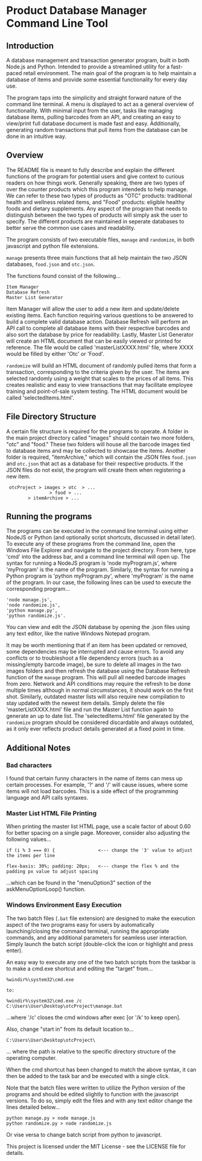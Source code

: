 # Product Database Manager Command Line Tool

## Introduction

A database management and transaction generator program, built in both Node.js and Python. Intended to provide a streamlined utility for a fast-paced retail environment. The main goal of the program is to help maintain a database of items and provide some essential functionality for every day use.

The program taps into the simplicity and straight forward nature of the command line terminal. A menu is displayed to act as a general overview of functionality. With minimal input from the user, tasks like managing database items, pulling barcodes from an API, and creating an easy to view/print full database document is made fast and easy. Additionally, generating random transactions that pull items from the database can be done in an intuitive way.

## Overview

The README file is meant to fully describe and explain the different functions of the program for potential users and give context to curious readers on how things work. Generally speaking, there are two types of over the counter products which this program intendeds to help manage. We can refer to these two types of products as "OTC" products: traditional health and wellness related items, and "Food" products: eligible healthy foods and dietary supplements. Any aspect of the program that needs to distinguish between the two types of products will simply ask the user to specify. The different products are maintained in seperate databases to better serve the common use cases and readability.

The program consists of two executable files, `manage` and `randomize`, in both javascript and python file extensions.

`manage` presents three main functions that all help maintain the two JSON databases, `food.json` and `otc.json`.

The functions found consist of the following...

	Item Manager
	Database Refresh
	Master List Generator

Item Manager will allow the user to add a new item and update/delete existing items. Each function requiring various questions to be answered to build a complete valid database action. Database Refresh will perform an API call to complete all database items with their respective barcodes and also sort the database by price for readability. Lastly, Master List Generator will create an HTML document that can be easily viewed or printed for reference. The file would be called 'masterListXXXX.html' file, where XXXX would be filled by either 'Otc' or 'Food'.

`randomize` will build an HTML document of randomly pulled items that form a transaction, corresponding to the criteria given by the user. The items are selected randomly using a weight that scales to the prices of all items. This creates realistic and easy to view transactions that may facilitate employee training and point-of-sale system testing. The HTML document would be called 'selectedItems.html'.

## File Directory Structure

A certain file structure is required for the programs to operate. A folder in the main project directory called "images" should contain two more folders, "otc" and "food." These two folders will house all the barcode images tied to database items and may be collected to showcase the items. Another folder is required, "itemArchive," which will contain the JSON files `food.json` and `otc.json` that act as a database for their respective products. If the JSON files do not exist, the program will create them when registering a new item.

	 otcProject	> images > otc  > ...
			  	   	> food > ...
		 	> itemArchive > ...

## Running the programs

The programs can be executed in the command line terminal using either NodeJS or Python (and optionally script shortcuts, discussed in detail later). To execute any of these programs from the command line, open the Windows File Explorer and navigate to the project directory. From here, type 'cmd' into the address bar, and a command line terminal will open up. The syntax for running a NodeJS program is 'node myProgram.js', where 'myProgram' is the name of the program. Similarly, the syntax for running a Python program is 'python myProgram.py', where 'myProgram' is the name of the program. In our case, the following lines can be used to execute the corresponding program...

	'node manage.js',
	'node randomize.js',
	'python manage.py',
	'python randomize.js'.

You can view and edit the JSON database by opening the .json files using any text editor, like the native Windows Notepad program.

It may be worth mentioning that if an item has been updated or removed, some dependencies may be interrupted and cause errors. To avoid any conflicts or to troubleshoot a file dependency errors (such as a missing/empty barcode image), be sure to delete all images in the two images folders and then refresh the database using the Database Refresh function of the `manage` program. This will pull all needed barcode images from zero. Network and API conditions may require the refresh to be done multiple times although in normal circumstances, it should work on the first shot. Similarly, outdated master lists will also require new compilation to stay updated with the newest item details. Simply delete the file 'masterListXXXX.html' file and run the Master List function again to generate an up to date list. The 'selectedItems.html' file generated by the `randomize` program should be considered discardable and always outdated, as it only ever reflects product details generated at a fixed point in time.

## Additional Notes

### Bad characters

I found that certain funny characters in the name of items can mess up certain processes. For example, '?' and '/' will cause issues, where some items will not load barcodes. This is a side effect of the programming language and API calls syntaxes.

### Master List HTML File Printing

When printing the master list HTML page, use a scale factor of about 0.60 for better spacing on a single page. Moreover, consider also adjusting the following values...

	if (i % 3 === 0) {                <--- change the '3' value to adjust the items per line

	flex-basis: 30%; padding: 20px;   <--- change the flex % and the padding px value to adjust spacing

...which can be found in the "menuOption3" section of the askMenuOptionLoop() function.

### Windows Environment Easy Execution

The two batch files (`.bat` file extension) are designed to make the execution aspect of the two programs easy for users by automatically launching/closing the command terminal, running the appropriate commands, and any additional parameters for seamless user interaction. Simply launch the batch script (double-click the icon or highlight and press enter).

An easy way to execute any one of the two batch scripts from the taskbar is to make a cmd.exe shortcut and editing the "target" from...

	%windir%\system32\cmd.exe

	to:

	%windir%\system32\cmd.exe /c C:\Users\User\Desktop\otcProject\manage.bat

...where '/c' closes the cmd windows after exec [or '/k' to keep open].

Also, change "start in" from
its default location to...

	C:\Users\User\Desktop\otcProject\

... where the path is relative to the specific directory structure of the operating computer.

When the cmd shortcut has been changed to match the above syntax,
it can then be added to the task bar and be executed with a single click.

Note that the batch files were written to utilize the Python version of the programs and should be edited slightly to function with the javascript versions. To do so, simply edit the files and with any text editor change the lines detailed below...

	python manage.py > node manage.js
	python randomize.py > node randomize.js

Or vise versa to change batch script from python to javascript.

This project is licensed under the MIT License - see the LICENSE file for details.
